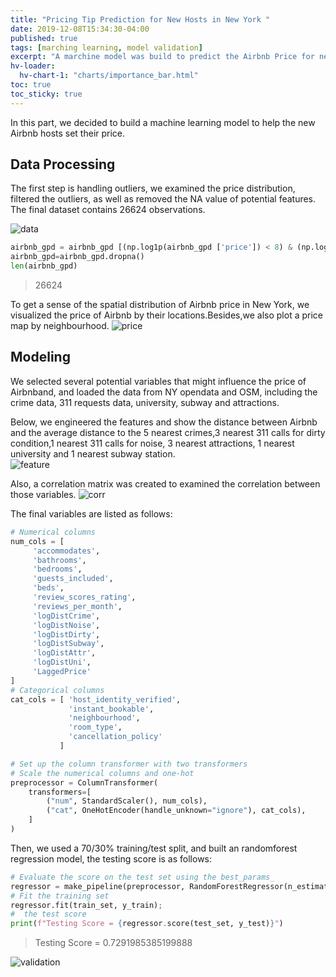 ```yaml
---
title: "Pricing Tip Prediction for New Hosts in New York "
date: 2019-12-08T15:34:30-04:00
published: true
tags: [marching learning, model validation]
excerpt: "A marchine model was build to predict the Airbnb Price for new Airbnb hosts."
hv-loader:
  hv-chart-1: "charts/importance_bar.html"
toc: true
toc_sticky: true
---
```


In this part, we decided to build a machine learning model to help the new Airbnb hosts set their price. 

## Data Processing
The first step is handling outliers, we examined the price distribution, filtered the outliers, as well as removed the  NA value of potential features. The final dataset contains 26624 observations.    
   
![data](https://raw.githubusercontent.com/liziqun/MUSA620_Final_Project/master/assets/images/hist_price.png)
``` python
airbnb_gpd = airbnb_gpd [(np.log1p(airbnb_gpd ['price']) < 8) & (np.log1p(airbnb_gpd ['price']) >3)]
airbnb_gpd=airbnb_gpd.dropna()
len(airbnb_gpd)
```
> 26624   
  
To get a sense of the spatial distribution of Airbnb price in New York, we visualized the price of Airbnb by their locations.Besides,we also plot a price map by neighbourhood.
![price](https://raw.githubusercontent.com/liziqun/MUSA620_Final_Project/master/assets/images/combine.png)    

## Modeling
We selected several potential variables that might influence the price of Airbnband, and loaded the data from NY opendata and OSM, including the crime data, 311 requests data, university, subway and attractions. 
    
Below, we engineered the features and show the distance between Airbnb and the average distance to the 5 nearest crimes,3 nearest 311 calls for dirty condition,1 nearest 311 calls for noise, 3 nearest attractions, 1 nearest university and 1 nearest subway station.   
![feature](https://raw.githubusercontent.com/liziqun/MUSA620_Final_Project/master/assets/images/features.png)   

Also, a correlation matrix was created to examined the correlation between those variables.
![corr](https://raw.githubusercontent.com/liziqun/MUSA620_Final_Project/master/assets/images/corr.png)

The final variables are listed as follows:
```python
# Numerical columns
num_cols = [
     'accommodates',
     'bathrooms',
     'bedrooms',
     'guests_included',
     'beds',
     'review_scores_rating',
     'reviews_per_month',
     'logDistCrime',
     'logDistNoise',
     'logDistDirty',
     'logDistSubway',
     'logDistAttr',
     'logDistUni',
     'LaggedPrice'
]
# Categorical columns
cat_cols = [ 'host_identity_verified',
             'instant_bookable',
             'neighbourhood',
             'room_type',
             'cancellation_policy'
           ]

# Set up the column transformer with two transformers
# Scale the numerical columns and one-hot 
preprocessor = ColumnTransformer(
    transformers=[
        ("num", StandardScaler(), num_cols),
        ("cat", OneHotEncoder(handle_unknown="ignore"), cat_cols),
    ]
)
```
   
Then, we used a 70/30% training/test split, and built an randomforest regression model, the testing score is as follows:
```python
# Evaluate the score on the test set using the best_params_ 
regressor = make_pipeline(preprocessor, RandomForestRegressor(n_estimators=100,max_depth=13,random_state=42))
# Fit the training set
regressor.fit(train_set, y_train);
#  the test score
print(f"Testing Score = {regressor.score(test_set, y_test)}")
```
> Testing Score = 0.7291985385199888


<div id="hv-chart-1"></div>

![validation](https://raw.githubusercontent.com/liziqun/MUSA620_Final_Project/master/assets/images/model_validation.png)
